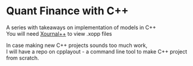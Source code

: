 # Quant Finance with C++
A series with takeaways on implementation of models in C++  
You will need [Xournal++](https://xournalpp.github.io/) to view .xopp files   

In case making new C++ projects sounds too much work,  
I will have a repo on cpplayout - a command line tool to make C++ project from scratch.  